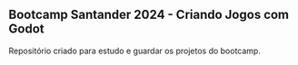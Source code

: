 ## Bootcamp Santander 2024 - Criando Jogos com Godot

Repositório criado para estudo e guardar os projetos do bootcamp.
